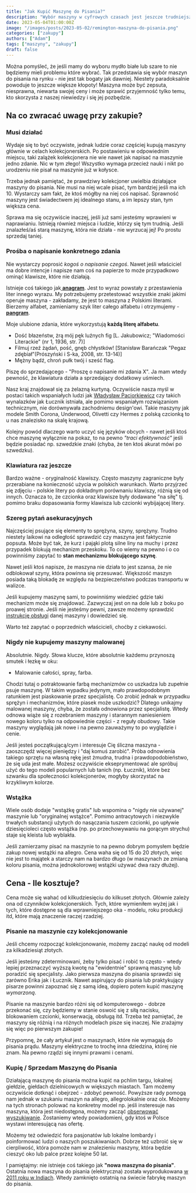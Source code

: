 ```yaml
---
title: "Jak Kupić Maszynę do Pisania?"
description: "Wybór maszyny w cyfrowych czasach jest jeszcze trudniejszy! Na co zwracać uwagę? Jaką maszynę kupić? Które modele omijać?"
date: 2023-05-04T01:00:00Z
image: "/images/posts/2023-05-02/remington-maszyna-do-pisania.png"
categories: ["zakupy"]
authors: ["Adam"]
tags: ["maszyny", "zakupy"]
draft: false
---
```


Można pomyśleć, że jeśli mamy do wyboru mydło białe lub szare to nie będziemy mieli problemu które wybrać. Tak przedstawia się wybór maszyn do pisania na rynku - nie jest tak bogaty jak dawniej. Niestety paradoksalnie powoduje to jeszcze większe kłopoty! Maszyna może być zepsuta, niesprawna, niewarta swojej ceny i może sprawić przyjemność tylko temu, kto skorzysta z naszej niewiedzy i się jej pozbędzie.

## Na co zwracać uwagę przy zakupie?


### Musi działać

Wydaje się to być oczywiste, jednak ludzie coraz częściej kupują maszyny głównie w celach kolekcjonerskich. Po postawieniu w odpowiednim miejscu, taki zalążek kolekcjonera nie wie nawet jak napisać na maszynie jedno zdanie. Nic w tym złego! Wszystko wymaga przecież nauki i nikt po urodzeniu nie pisał na maszynie już w kołysce.

Trzeba jednak pamiętać, że prawdziwy kolekcjoner uwielbia działające maszyny do pisania. Nie musi na niej wcale pisać, tym bardziej jeśli ma ich 10. Wystarczy sam fakt, że ktoś mógłby na niej coś napisać. Sprawność maszyny jest świadectwem jej idealnego stanu, a im lepszy stan, tym większa cena.

Sprawa ma się oczywiście inaczej, jeśli już sami jesteśmy wprawieni w naprawianiu. Istnieją również miejsca i ludzie, którzy się tym trudnią. Jeśli znalazłeś/aś starą maszynę, która nie działa - nie wyrzucaj jej! Po prostu sprzedaj taniej.

### Prośba o napisanie konkretnego zdania

Nie wystarczy poprosić _kogoś o napisanie czegoś_. Nawet jeśli właściciel ma dobre intencje i napisze nam coś na papierze to może przypadkowo ominąć klawisze, które nie działają.

Istnieje coś takiego jak[ __anagram__](https://pl.wikipedia.org/wiki/Anagram). Jest to wyraz powstały z przestawienia liter innego wyrazu. My potrzebujemy przetestować wszystkie znaki jakimi operuje maszyna - zakładamy, że jest to maszyna z Polskimi literami. Bierzemy alfabet, zamieniamy szyk liter całego alfabetu i otrzymujemy - [__pangram__](https://pl.wikipedia.org/wiki/Pangram).

Moje ulubione zdania, które wykorzystują __każdą literę alfabetu__.

- Dość błazeństw, żrą mój pęk luźnych fig [L. Jakubowicz; "Wiadomości Literackie" (nr 1, 1936, str. 7)]
- Filmuj rzeź żądań, pość, gnęb chłystków! [Stanisław Barańczak "Pegaz zdębiał"(Prószyński i S-ka, 2008, str. 13-14)]
- Mężny bądź, chroń pułk twój i sześć flag.

Piszę do sprzedającego - "Proszę o napisanie mi zdania X". Ja mam wtedy pewność, że klawiatura działa a sprzedający dodatkowy uśmiech.

Nasz kraj znajdował się za żelazną kurtyną. Oczywiście nasza myśl w postaci takich wspaniałych ludzi jak [Władysław Paciorkiewicz](https://pl.wikipedia.org/wiki/W%C5%82adys%C5%82aw_Paciorkiewicz) czy takich wynalazków jak Łucznik istniała, ale pomimo wspaniałym rozwiązaniom technicznym, nie dorównywała zachodniemu design'owi. Takie maszyny jak modele Smith Corona, Underwood, Olivetti czy Hermes z polską czcionką to u nas znalezisko na skalę krajową.

Kolejny powód dlaczego warto uczyć się języków obcych - nawet jeśli ktoś chce maszynę wyłącznie na pokaz, to na pewno _"traci efektywność"_ jeśli będzie posiadać np. szwedzkie znaki (chyba, że ten ktoś akurat mówi po szwedzku).

### Klawiatura raz jeszcze

Bardzo ważne - oryginalność klawiszy. Często maszyny zagraniczne były przerabiane na konieczność użycia w polskich warunkach. Warto przyjrzeć się zdjęciu - polskie litery po dokładnym porównaniu klawiszy, różnią się od innych. Oznacza to, że czcionka oraz klawisze były dodawane "na siłę" tj. pomimo braku dopasowania formy klawisza lub czcionki wybijającej litery.

### Szereg pytań asekuracyjnych

Najczęściej psujące się elementy to sprężyna, szyny, sprężyny. Trudno niestety laikowi na odległość sprawdzić czy maszyna jest faktycznie popsuta. Może być tak, że kurz i pająki plotą silne liny na muchy i przez przypadek blokują mechanizm przeskoku. To co wiemy na pewno i o co powinniśmy zapytać to __stan mechanizmu blokującego szynę__.

Nawet jeśli ktoś napisze, że maszyna nie działa to jest szansa, że nie odblokował szyny, która powinna się przesuwać. Większość maszyn posiada taką blokadę ze względu na bezpieczeństwo podczas transportu w walizce.

Jeśli kupujemy maszynę sami, to powinniśmy wiedzieć gdzie taki mechanizm może się znajdować. Zazwyczaj jest on na dole lub z boku po proawej stronie. Jeśli nie jesteśmy pewni, zawsze możemy sprawdzić [instrukcję obsługi](https://site.xavier.edu/polt/typewriters/tw-manuals.html) danej maszyny i dowiedzieć się.

Warto też zapytać o poprzednich właścicieli, choćby z ciekawości.

### Nigdy nie kupujemy maszyny malowanej

Absolutnie. Nigdy. Słowa klucze, które absolutnie każdemu przynoszą smutek i łezkę w oku:

- Malowanie całości, spray, farba.

Chodzi tutaj o potraktowanie farbą mechanizmów co uszkadza lub zupełnie psuje maszynę. W takim wypadku jedynym, mało prawdopodobnym ratunkiem jest piaskowanie przez specjalistę. Co zrobić jednak w przypadku sprężyn i mechanizmów, które piasek może uszkodzić? Dlatego unikajmy malowanej maszyny, chyba, że została odnowiona przez specjalistę. Wtedy odnowa wiąże się z rozebraniem maszyny i starannym naniesieniem nowego koloru tylko na odpowiednie części - z reguły obudowy. Takie maszyny wyglądają jak nowe i na pewno zauważymy to po wyglądzie i cenie.

Jeśli jesteś początkującą/cym i interesuje Cię śliczna maszyna - zaoszczędź więcej pieniędzy i "daj komuś zarobić". Próba odnowienia takiego sprzętu na własną rękę jest żmudna, trudna i prawdopodobieństwo, że się uda jest małe. Możesz oczywiście ekseprymentować ale spróbuj użyć do tego modeli popularnych lub tanich (np. Łucznik), które bez szwanku dla społeczności kolekcjonerów, mogłyby skorzystać na krzykliwym kolorze.

### Wstążka

Wiele osób dodaje "wstążkę gratis" lub wspomina o "nigdy nie używanej" maszynie lub "oryginalnej wstążce". Pomimo antracytowych i niezwykle trwałych substancji użytych do nasączania tuszem czcionki, po upływie dziesięcioleci często wstążka (np. po przechowywaniu na gorącym strychu) staje się kleista lub wyblakła.

Jeśli zamierzamy pisać na maszynie to na pewno dobrym pomysłem będzie zakup nowej wstążki na allegro. Cena waha się od 15 do 20 złotych, więc nie jest to majątek a starczy nam na bardzo długo (w maszynach ze zmianą koloru pisania, można jednokolorowej wstążki używać dwa razy dłużej).

## Cena - Ile kosztuje?

Cena może się wahać od kilkudziesięciu do kilkuset złotych. Głównie zależy ona od czynników kolekcjonerskich. Tych, które wymieniłem wyżej jak i tych, które dostępne są dla wprawniejszego oka - modelu, roku produkcji itd, które mają znaczenie raczej rzadziej. 

### Pisanie na maszynie czy kolekcjonowanie

Jeśli chcemy rozpocząć kolekcjonowanie, możemy zacząć naukę od modeli za kilkadziesiąt złotych.

Jeśli jesteśmy zdeterminowani, żeby tylko pisać i robić to często - wtedy lepiej przeznaczyć wyższą kwotę na "ewidentnie" sprawną maszynę lub poradzić się specjalisty. Jako pierwsza maszyna do pisania sprawdzi się zarówno Erika jak i Łucznik. Nawet aspirujący do pisania lub praktykujący pisarze powinni zapoznać się z samą ideą, dopiero potem kupić maszynę _wymarzoną_. 

Pisanie na maszynie bardzo różni się od komputerowego - dobrze przekonać się, czy będziemy w stanie oswoić się z siłą nacisku, blokowaniem czcionki, konserwacją, obsługą itd. Trzeba też pamiętać, że maszyny się różnią i na różnych modelach pisze się inaczej. Nie zrażajmy się więc po pierwszym zakupie!

Przypomnę, że cały artykuł jest o maszynach, które nie wymagają do pisania prądu. Maszyny elektryczne to trochę inna dziedzina, której nie znam. Na pewno rządzi się innymi prawami i cenami.

### Kupię / Sprzedam Maszynę do Pisania

Działającą maszynę do pisania można kupić na pchlim targu, lokalnej giełdzie, giełdach dzielnicowych w większych miastach. Tam możemy oczywiście dotknąć i obejrzeć - zdobyć pewność. Powyższe rady pomogą nam jednak w szukaniu maszyn na allegro, allegrolokalnie oraz olx. Możemy na tych stronach polować na konkretny model np. jeśli insteresuje nas maszyna, która jest niedostępna, możemy zacząć [obserwować wyszukiwanie](https://allegro.pl/pomoc/dla-kupujacych/wyszukiwanie-i-obserwowanie/jak-obserwowac-ulubionych-sprzedajacych-kategorie-oraz-wyszukiwania-z8Dmgzbags8). Zostaniemy wtedy powiadomieni, gdy ktoś w Polsce wystawi interesującą nas ofertę.

Możemy też odwiedzić fora pasjonatów lub lokalne lombardy i poinformować ludzi o naszych poszukiwaniach. Dobrze też uzbroić się w cierpliwość, która pomoże nam w znalezieniu maszyny, która będzie cieszyć oko lub palce przez kolejne 50 lat.

I pamiętajmy: nie istnieje coś takiego jak __"nowa maszyna do pisania"__. Ostatnia nowa maszyna do pisania (elektryczna) została wyprodukowana [w 2011 roku w Indiach](https://www.theatlantic.com/technology/archive/2011/04/last-typewriter-factory-in-the-world-shuts-its-doors/237838/). Wtedy zamknięto ostatnią na świecie fabrykę maszyn do pisania.

